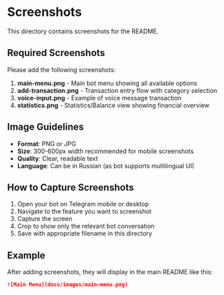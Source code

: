 # Screenshots

This directory contains screenshots for the README.

## Required Screenshots

Please add the following screenshots:

1. **main-menu.png** - Main bot menu showing all available options
2. **add-transaction.png** - Transaction entry flow with category selection
3. **voice-input.png** - Example of voice message transaction
4. **statistics.png** - Statistics/Balance view showing financial overview

## Image Guidelines

- **Format**: PNG or JPG
- **Size**: 300-600px width recommended for mobile screenshots
- **Quality**: Clear, readable text
- **Language**: Can be in Russian (as bot supports multilingual UI)

## How to Capture Screenshots

1. Open your bot on Telegram mobile or desktop
2. Navigate to the feature you want to screenshot
3. Capture the screen
4. Crop to show only the relevant bot conversation
5. Save with appropriate filename in this directory

## Example

After adding screenshots, they will display in the main README like this:

```markdown
![Main Menu](docs/images/main-menu.png)
```

